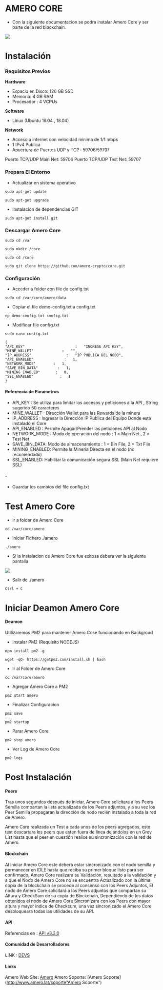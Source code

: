 # AMERO CORE

-  Con la siguiente documentacion se podra instalar Amero Core y ser parte de la red blockchain.

![](https://avatars2.githubusercontent.com/u/60229353?s=100&u=b9b3bdc2c70b0d5b6e99ddc63dcb73b3613e20f2&v=4)

# Instalación

### Requisitos Previos

**Hardware**
- Espacio en Disco: 120 GB SSD
- Memoria: 4 GB RAM
- Procesador : 4 VCPUs

**Software**
- Linux (Ubuntu 16.04 , 18.04)

**Network**
-  Acceso a internet con velocidad minima de 1/1 mbps
- 1 IPv4 Publica
- Apuertura de Puertos UDP y TCP :  59706/59707

Puerto TCP/UDP Main Net: 59706 
Puerto TCP/UDP Test Net: 59707

### Prepara El Entorno

-  Actualizar en sistema operativo

`sudo apt-get update`

`sudo apt-get upgrade`

-  Instalacion de dependencias GIT

`sudo apt-get install git`


### Descargar Amero Core

`sudo cd /var`

`sudo mkdir /core`

`sudo cd /core`

`sudo git clone https://github.com/amero-crypto/core.git`

### Configuración

-  Acceder a folder con file de config.txt

`sudo cd /var/core/amero/data`

-  Copiar el file demo-config.txt a config.txt

`cp demo-config.txt config.txt`

-  Modificar file config.txt

`sudo nano config.txt`

    {
    "API_KEY"                       :   "INGRESE API KEY",
    "MINE_WALLET"             :   "",
    "IP_ADDRESS"                :   "IP PUBLICA DEL NODO",
    "API_ENABLED"              :   1,
    "NETWORK_MODE"        :   1,
    "SAVE_BIN_DATA"         :   1,
    "MINING_ENABLED"       :   0,
    "SSL_ENABLED"	         :   1
	}
    
#### Referencia de Parametros

- API_KEY : Se utiliza para limitar los accesos y peticiones a la API , String sugerido 50 caracteres
- MINE_WALLET : Dirección Wallet para las Rewards de la minera
- IP_ADDRESS : Ingresar la Dirección IP Publica del Equipo Donde está instalado el Core
- API_ENABLED : Permite Apagar/Prender las peticiones API al Nodo
- NETWORK_MODE : Modo de operación del nodo : 1 = Main Net , 2 = Test Net
- SAVE_BIN_DATA: Modo de almacenamiento : 1 = Bin File, 2 = Txt File
- MINING_ENABLED: Permite la Minería Directa en el nodo (no recomendado)
- SSL_ENABLED: Habilitar la comunicación segura SSL (Main Net requiere SSL)

#### -

-  Guardar los cambios del file config.txt


# Test Amero Core

- Ir a folder de Amero Core

`cd /var/core/amero`

- Iniciar Fichero ./amero

`./amero`

- Si la Instalacion de Amero Core fue exitosa debera ver la siguiente pantalla

![](https://amero.lat/assets/images/git/example-node-3.png)

- Salir de  ./amero

`Ctrl + C`




# Iniciar Deamon Amero Core

#### Deamon

Utilizaremos PM2 para mantener Amero Cose funcionando en Backgroud 

- Instalar PM2 (Requisito NODEJS)

`npm install pm2 -g`

`wget -qO- https://getpm2.com/install.sh | bash`

- Ir al Folder de Amero Core

`cd /var/core/amero`

- Agregar Amero Core a PM2 

`pm2 start amero`

- Finalizar Configuracion

`pm2 save`

`pm2 startup`

- Parar Amero Core

`pm2 stop amero`

- Ver Log de Amero Core

`pm2 logs`

# Post Instalación

#### Peers

Tras unos segundos después de iniciar, Amero Core solicitara a los Peers Semilla compartan la lista actualizada de los Peers adjuntos, y a su vez los Peer Semilla propagaran la dirección de nodo recién instalado a toda la red  de Amero.

Amero Core realizada un Test a cada unos de los peers agregados, este test descartara los peers que esten fuera de línea dejándolos en un Grey List hasta que el peer en cuestión realice su sincronización con la red de Amero.

#### Blockchain

Al iniciar Amero Core este deberá estar sincronizado con el nodo semilla y permanecer en IDLE hasta que reciba su primer bloque listo para ser confirmado, Amero Core realizara su Validación, resultado a la validación y a que el Nodo de Amero Core no se encuentra Actualizado con la última copia de la blockchain se procede al consenso con los Peers Adjuntos, El nodo de Amero Core solicitará a los Peers adjuntos que compartan su Altura y CheckSum de su copia de Blockchain, Dependiendo de los datos obtenidos el nodo de Amero Core Sincronizara con los Peers con mayor altura y mayor indice de Checksum, una vez sincronizado el Amero Core desbloqueara todas las utilidades de su API.

#### API

Referencias en : [API v3.3.0](https://amero.lat/docs/api/3.3.0/apidoc.html "API v3.3.0")

#### Comunidad de Desarrolladores

LINK :  [DEVS](http://amero.com.mx/community/index.php "DEVS")


#### Links
Amero Web Site:  [Amero](http://www.amero.lat"Amero")
Amero Soporte:  [Amero Soporte](http://www.amero.lat/soporte"Amero Soporte")
